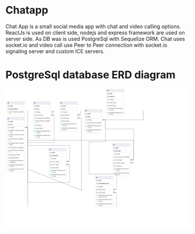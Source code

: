 # Chatapp

Chat App is a small social media app with chat and video calling options. ReactJs is used on client side, nodejs and express framework are used on server side. As DB was is used PostgreSql with Sequelize ORM. Chat uses socket.io and video call use Peer to Peer connection with socket.io signaling server and custom ICE servers.

# PostgreSql database ERD diagram
![ERD diagram](https://raw.githubusercontent.com/MartinNevlaha/Chatapp/main/server/Chatapp%20ERD%20diagram.png?raw=true)